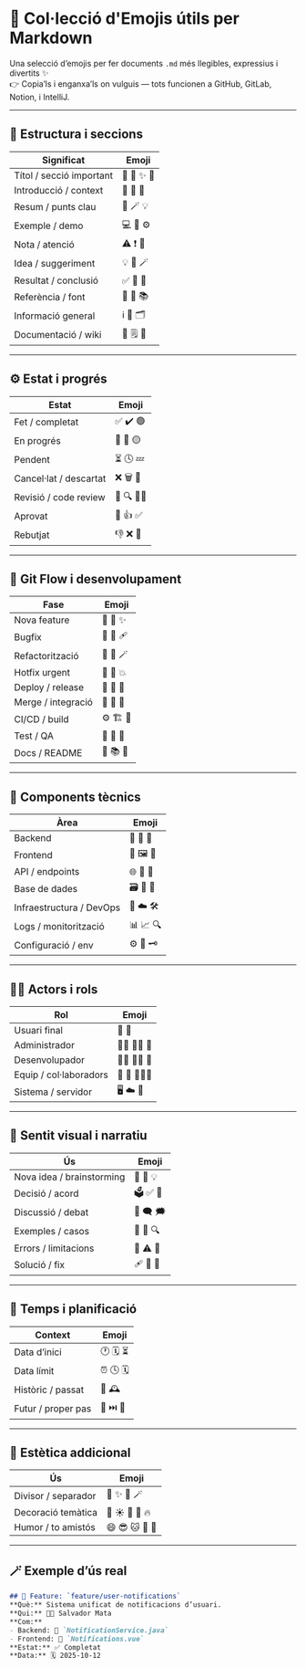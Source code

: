 # 🎨 Col·lecció d'Emojis útils per Markdown

Una selecció d’emojis per fer documents `.md` més llegibles, expressius i divertits ✨  
👉 Copia’ls i enganxa’ls on vulguis — tots funcionen a GitHub, GitLab, Notion, i IntelliJ.

---

## 🧭 Estructura i seccions

| Significat | Emoji |
|-------------|--------|
| Títol / secció important | 🧭 🔹 ✨ 🚀 |
| Introducció / context | 📝 📘 💬 |
| Resum / punts clau | 🧠 🪄 💡 |
| Exemple / demo | 💻 🧩 ⚙️ |
| Nota / atenció | ⚠️ ❗ 🔸 |
| Idea / suggeriment | 💡 💭 🪄 |
| Resultat / conclusió | ✅ 🎯 🏁 |
| Referència / font | 🔗 📎 📚 |
| Informació general | ℹ️ 📄 🗂️ |
| Documentació / wiki | 📘 🗒️ 🧾 |

---

## ⚙️ Estat i progrés

| Estat | Emoji |
|--------|--------|
| Fet / completat | ✅ ✔️ 🟢 |
| En progrés | 🚧 🔄 🟡 |
| Pendent | ⏳ 🕓 💤 |
| Cancel·lat / descartat | ❌ 🗑️ 🔴 |
| Revisió / code review | 👀 🔍 🧑‍💻 |
| Aprovat | 🙌 👍 ✅ |
| Rebutjat | 👎 ❌ 🚫 |

---

## 🚀 Git Flow i desenvolupament

| Fase | Emoji |
|------|--------|
| Nova feature | 🚀 🌱 ✨ |
| Bugfix | 🐛 🔧 🩹 |
| Refactorització | 🧹 🧠 🪄 |
| Hotfix urgent | 🚨 🧯 💥 |
| Deploy / release | 🚢 🎉 🏁 |
| Merge / integració | 🔀 🧩 🔗 |
| CI/CD / build | ⚙️ 🏗️ 🧱 |
| Test / QA | 🧪 🧬 🧠 |
| Docs / README | 📝 📚 📖 |

---

## 🧱 Components tècnics

| Àrea | Emoji |
|------|--------|
| Backend | 🧱 🧩 🧠 |
| Frontend | 💅 🖼️ 🧭 |
| API / endpoints | 🌐 🔌 📡 |
| Base de dades | 🗃️ 🧮 🧠 |
| Infraestructura / DevOps | 🧰 ☁️ 🛠️ |
| Logs / monitorització | 📊 📈 🔍 |
| Configuració / env | ⚙️ 🧾 🗝️ |

---

## 🧑‍💻 Actors i rols

| Rol | Emoji |
|------|--------|
| Usuari final | 👤 🙋 |
| Administrador | 🧑‍🏫 🧑‍💼 👑 |
| Desenvolupador | 👨‍💻 👩‍💻 🧠 |
| Equip / col·laboradors | 🤝 👥 🧑‍🤝‍🧑 |
| Sistema / servidor | 🖥️ ☁️ 🤖 |

---

## 🧠 Sentit visual i narratiu

| Ús | Emoji |
|----|--------|
| Nova idea / brainstorming | 🧠 💭 💡 |
| Decisió / acord | 🗳️ ✅ 🤝 |
| Discussió / debat | 💬 🗨️ 🗯️ |
| Exemples / casos | 📘 🧩 🔍 |
| Errors / limitacions | 🧨 ⚠️ 🚫 |
| Solució / fix | 🩹 🧯 🧠 |

---

## 📅 Temps i planificació

| Context | Emoji |
|----------|--------|
| Data d’inici | 🕐 🗓️ ⏳ |
| Data límit | ⏰ 🕓 🗓️ |
| Històric / passat | 📜 🕰️ |
| Futur / proper pas | 🔮 ⏭️ 🚀 |

---

## 🧾 Estètica addicional

| Ús | Emoji |
|-----|--------|
| Divisor / separador | 🧭 ✨ 🚀 🪄 |
| Decoració temàtica | 🌙 ☀️ 🌈 💎 🔥 |
| Humor / to amistós | 😄 😎 🐱 🐧 🐍 |

---

## 🪄 Exemple d’ús real

```markdown
## 🚀 Feature: `feature/user-notifications`
**Què:** Sistema unificat de notificacions d’usuari.  
**Qui:** 👨‍💻 Salvador Mata  
**Com:**  
- Backend: 🧱 `NotificationService.java`  
- Frontend: 🧭 `Notifications.vue`  
**Estat:** ✅ Completat  
**Data:** 🗓️ 2025-10-12  